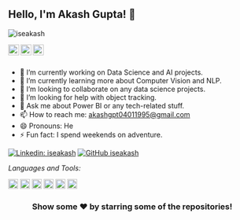 ## Hello, I'm Akash Gupta! 👋

<p align="left"> <img src="https://komarev.com/ghpvc/?username=iseakash&label=Views&color=blue&style=plastic" alt="iseakash" /> </p>

<a href="https://linkedin.com/in/iseakash">
  <img align="left" alt="Akash's Linkdein" width="22px" src="https://media-exp1.licdn.com/dms/image/C4D0BAQGyOWvr4W0Pow/company-logo_200_200/0/1590003577120?e=2159024400&v=beta&t=CtsDFVp0TAdwyg73A8F82MohzKpAQy-pUGA13atPG6A" />
</a>
<a href="https://github.com/iseakash">
  <img align="left" alt="Akash's Github" width="22px" src="https://encrypted-tbn0.gstatic.com/images?q=tbn:ANd9GcTet4aJt18bB-nslsyvF5H6nMxg2Ey40dgzanQRGF0vXx8CKWtbXgwd6JdORT2QqtpzUUs&usqp=CAU" />
</a>
<a href="https://t.me/iseakash">
  <img align="left" alt="Akash's Telegram" width="22px" src="https://upload.wikimedia.org/wikipedia/commons/thumb/8/83/Telegram_2019_Logo.svg/1200px-Telegram_2019_Logo.svg.png" />
</a>

<br/>
<br/>


- 🔭 I’m currently working on Data Science and AI projects.
- 🌱 I’m currently learning more about Computer Vision and NLP.
- 👯 I’m looking to collaborate on any data science projects.
- 🤔 I’m looking for help with object tracking.
- 💬 Ask me about Power BI or any tech-related stuff.
- 📫 How to reach me: akashgpt04011995@gmail.com
- 😄 Pronouns: He
- ⚡ Fun fact: I spend weekends on adventure.

[![Linkedin: iseakash](https://img.shields.io/badge/-akash_gupta-blue?style=flat-square&logo=Linkedin&logoColor=white&link=https://linkedin.com/in/iseakash/)](https://linkedin.com/in/iseakash/)
[![GitHub iseakash](https://img.shields.io/github/followers/iseakash?label=follow&style=social)](https://github.com/iseakash)


*Languages and Tools:*  

<code><img height="20" src="https://avatars.githubusercontent.com/u/5997976?s=400&amp;v=4"></code>
<code><img height="20" src="https://miro.medium.com/max/1200/1*4br4WmxNo0jkcsY796jGDQ.jpeg"></code>
<code><img height="20" src="https://seeklogo.com/images/Q/qt-small-logo-E980A7F727-seeklogo.com.png"></code>
<code><img height="20" src="https://engineering.fb.com/wp-content/uploads/2016/05/2000px-Python-logo-notext.svg_.png"></code>
<code><img height="20" src="https://upload.wikimedia.org/wikipedia/en/c/cd/Anaconda_Logo.png"></code>
<code><img height="20" src="https://upload.wikimedia.org/wikipedia/commons/thumb/1/1d/PyCharm_Icon.svg/1200px-PyCharm_Icon.svg.png"></code>

<div align="center">

### Show some ❤️ by starring some of the repositories!

</div>
